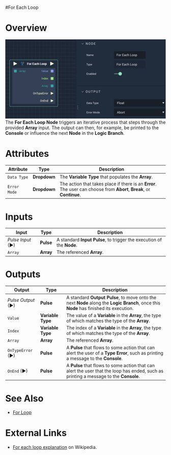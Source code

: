 #For Each Loop

# Overview

![The For Each Loop Node.](../../.gitbook/assets/foreachloop.png)
The **For Each Loop Node** triggers an iterative process that steps through the provided **Array** input. The output can then, for example, be printed to the **Console** or influence the next **Node** in the **Logic Branch**. 

# Attributes

|Attribute|Type|Description|
|---|---|---|
|`Data Type`|**Dropdown**|The **Variable Type** that populates the **Array**.|
|`Error Mode`|**Dropdown**|The action that takes place if there is an **Error**. The user can choose from **Abort**, **Break**, or **Continue**.|

# Inputs

|Input|Type|Description|
|---|---|---|
|*Pulse Input* (►)|**Pulse**|A standard **Input Pulse**, to trigger the execution of the **Node**.|
|`Array`|**Array**|The referenced **Array**.|

# Outputs

|Output|Type|Description|
|---|---|---|
|*Pulse Output* (►)|**Pulse**|A standard **Output Pulse**, to move onto the next **Node** along the **Logic Branch**, once this **Node** has finished its execution.|
|`Value`|**Variable Type**|The value of a **Variable** in the **Array**, the type of which matches the type of the **Array**.|
|`Index`|**Variable Type**|The index of a **Variable** in the **Array**, the type of which matches the type of the **Array**.|
`Array`|**Array**|The referenced **Array**.|
|`OnTypeError` (►)|**Pulse**| A **Pulse** that flows to some action that can alert the user of a **Type Error**, such as printing a message to the **Console**.|
|`OnEnd` (►)|**Pulse**|A **Pulse** that flows to some action that can alert the user that the loop has ended, such as printing a message to the **Console**.|

# See Also

* [For Loop](forloop.md)

# External Links


* [For each loop explanation](https://en.wikipedia.org/wiki/Foreach_loop#:~:text=For%20each%20loops%20are%20almost%20always%20used%20to,flow%20statement%20for%20traversing%20items%20in%20a%20collection.) on Wikipedia.